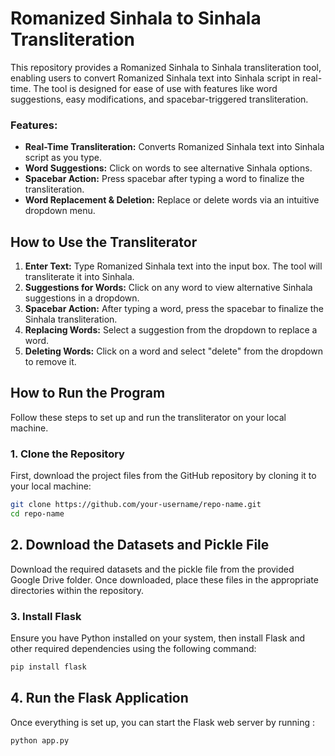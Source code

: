 # Romanized Sinhala to Sinhala Transliteration

This repository provides a Romanized Sinhala to Sinhala transliteration tool, enabling users to convert Romanized Sinhala text into Sinhala script in real-time. The tool is designed for ease of use with features like word suggestions, easy modifications, and spacebar-triggered transliteration.

### Features:
- **Real-Time Transliteration:** Converts Romanized Sinhala text into Sinhala script as you type.
- **Word Suggestions:** Click on words to see alternative Sinhala options.
- **Spacebar Action:** Press spacebar after typing a word to finalize the transliteration.
- **Word Replacement & Deletion:** Replace or delete words via an intuitive dropdown menu.

## How to Use the Transliterator

1. **Enter Text:** Type Romanized Sinhala text into the input box. The tool will transliterate it into Sinhala.
2. **Suggestions for Words:** Click on any word to view alternative Sinhala suggestions in a dropdown.
3. **Spacebar Action:** After typing a word, press the spacebar to finalize the Sinhala transliteration.
4. **Replacing Words:** Select a suggestion from the dropdown to replace a word.
5. **Deleting Words:** Click on a word and select "delete" from the dropdown to remove it.

## How to Run the Program

Follow these steps to set up and run the transliterator on your local machine.

### 1. Clone the Repository
First, download the project files from the GitHub repository by cloning it to your local machine:

```bash 
git clone https://github.com/your-username/repo-name.git
cd repo-name
```

## 2. Download the Datasets and Pickle File

Download the required datasets and the pickle file from the provided Google Drive folder. Once downloaded, place these files in the appropriate directories within the repository.

### 3. Install Flask
Ensure you have Python installed on your system, then install Flask and other required dependencies using the following command:

```bash 
pip install flask
```
## 4. Run the Flask Application
Once everything is set up, you can start the Flask web server by running :

```bash 
python app.py
```


